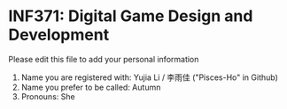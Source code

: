 # INF371: Digital Game Design and Development

Please edit this file to add your personal information
1. Name you are registered with: Yujia Li / 李雨佳 ("Pisces-Ho" in Github)
2. Name you prefer to be called: Autumn
3. Pronouns: She
